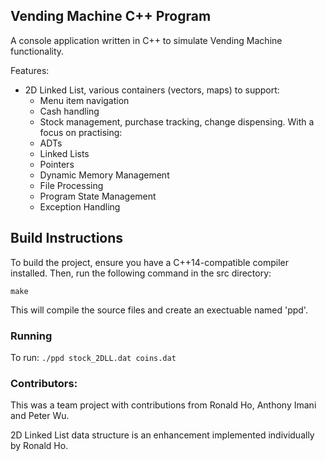 ## Vending Machine C++ Program
A console application written in C++ to simulate Vending Machine functionality. 

Features:
- 2D Linked List, various containers (vectors, maps) to support:
    - Menu item navigation
    - Cash handling
    - Stock management, purchase tracking, change dispensing.
With a focus on practising:
    - ADTs
    - Linked Lists
    - Pointers
    - Dynamic Memory Management
    - File Processing
    - Program State Management
    - Exception Handling

## Build Instructions
To build the project, ensure you have a C++14-compatible compiler installed. Then, run the following command in the src directory:

`make`

This will compile the source files and create an exectuable named 'ppd'. 
### Running
To run: `./ppd stock_2DLL.dat coins.dat`

### Contributors:
This was a team project with contributions from Ronald Ho, Anthony Imani and Peter Wu.

2D Linked List data structure is an enhancement implemented individually by Ronald Ho. 
